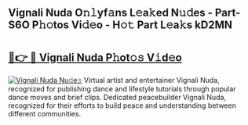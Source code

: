 ## Vignali Nuda O𝚗𝚕yf𝚊ns L𝚎a𝚔ed N𝚞𝚍es - Part-S6O P𝚑𝚘tos Vi𝚍𝚎o - H𝚘𝚝 Part L𝚎a𝚔s kD2MN

# <h2><a href="http://kf0245.oniu.top/?m=Vignali+Nuda">🔗👉 🔴 Vignali Nuda P𝚑ot𝚘𝚜 V𝚒d𝚎o</a></h2>

[![Vignali Nuda Nu𝚍e𝚜](https://i.imgur.com/0qMVB7G.gif)](http://kf0245.oniu.top/?m=Vignali+Nuda)
Virtual artist and entertainer Vignali Nuda, recognized for publishing dance and lifestyle tutorials through popular dance moves and brief clips. Dedicated peacebuilder Vignali Nuda, recognized for their efforts to build peace and understanding between different communities.  

